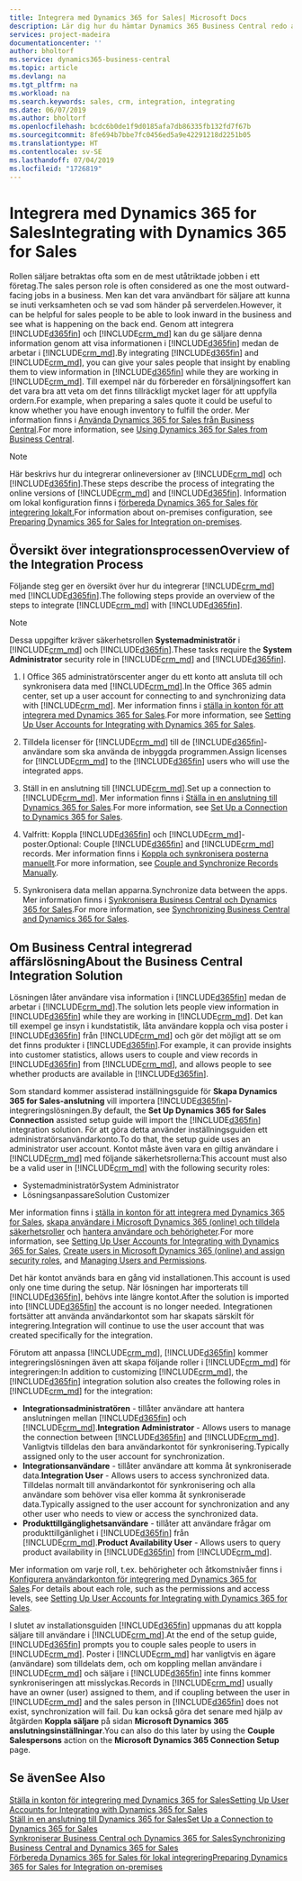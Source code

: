 ```yaml
---
title: Integrera med Dynamics 365 for Sales| Microsoft Docs
description: Lär dig hur du hämtar Dynamics 365 Business Central redo att integreras med Dynamics 365 for Sales.
services: project-madeira
documentationcenter: ''
author: bholtorf
ms.service: dynamics365-business-central
ms.topic: article
ms.devlang: na
ms.tgt_pltfrm: na
ms.workload: na
ms.search.keywords: sales, crm, integration, integrating
ms.date: 06/07/2019
ms.author: bholtorf
ms.openlocfilehash: bcdc6b0de1f9d0185afa7db86335fb132fd7f67b
ms.sourcegitcommit: 8fe694b7bbe7fc0456ed5a9e42291218d2251b05
ms.translationtype: HT
ms.contentlocale: sv-SE
ms.lasthandoff: 07/04/2019
ms.locfileid: "1726819"
---
```

# <a name="integrating-with-dynamics-365-for-sales"></a><span data-ttu-id="396ad-103">Integrera med Dynamics 365 for Sales</span><span class="sxs-lookup"><span data-stu-id="396ad-103">Integrating with Dynamics 365 for Sales</span></span>
<span data-ttu-id="396ad-104">Rollen säljare betraktas ofta som en de mest utåtriktade jobben i ett företag.</span><span class="sxs-lookup"><span data-stu-id="396ad-104">The sales person role is often considered as one the most outward-facing jobs in a business.</span></span> <span data-ttu-id="396ad-105">Men kan det vara användbart för säljare att kunna se inuti verksamheten och se vad som händer på serverdelen.</span><span class="sxs-lookup"><span data-stu-id="396ad-105">However, it can be helpful for sales people to be able to look inward in the business and see what is happening on the back end.</span></span> <span data-ttu-id="396ad-106">Genom att integrera [!INCLUDE[d365fin](includes/d365fin_md.md)] och [!INCLUDE[crm_md](includes/crm_md.md)] kan du ge säljare denna information genom att visa informationen i [!INCLUDE[d365fin](includes/d365fin_md.md)] medan de arbetar i [!INCLUDE[crm_md](includes/crm_md.md)].</span><span class="sxs-lookup"><span data-stu-id="396ad-106">By integrating [!INCLUDE[d365fin](includes/d365fin_md.md)] and [!INCLUDE[crm_md](includes/crm_md.md)], you can give your sales people that insight by enabling them to view information in [!INCLUDE[d365fin](includes/d365fin_md.md)] while they are working in [!INCLUDE[crm_md](includes/crm_md.md)].</span></span> <span data-ttu-id="396ad-107">Till exempel när du förbereder en försäljningsoffert kan det vara bra att veta om det finns tillräckligt mycket lager för att uppfylla ordern.</span><span class="sxs-lookup"><span data-stu-id="396ad-107">For example, when preparing a sales quote it could be useful to know whether you have enough inventory to fulfill the order.</span></span> <span data-ttu-id="396ad-108">Mer information finns i [Använda Dynamics 365 for Sales från Business Central](marketing-integrate-dynamicscrm.md).</span><span class="sxs-lookup"><span data-stu-id="396ad-108">For more information, see [Using Dynamics 365 for Sales from Business Central](marketing-integrate-dynamicscrm.md).</span></span>

> [!NOTE]
> <span data-ttu-id="396ad-109">Här beskrivs hur du integrerar onlineversioner av [!INCLUDE[crm_md](includes/crm_md.md)] och [!INCLUDE[d365fin](includes/d365fin_md.md)].</span><span class="sxs-lookup"><span data-stu-id="396ad-109">These steps describe the process of integrating the online versions of [!INCLUDE[crm_md](includes/crm_md.md)] and [!INCLUDE[d365fin](includes/d365fin_md.md)].</span></span> <span data-ttu-id="396ad-110">Information om lokal konfiguration finns i [förbereda Dynamics 365 for Sales för integrering lokalt.](/dynamics365/business-central/dev-itpro/administration/prepare-dynamics-365-for-sales-for-integration)</span><span class="sxs-lookup"><span data-stu-id="396ad-110">For information about on-premises configuration, see [Preparing Dynamics 365 for Sales for Integration on-premises](/dynamics365/business-central/dev-itpro/administration/prepare-dynamics-365-for-sales-for-integration).</span></span>

<!--## Software Requirements
You must have an Office 365 subscription, and both [!INCLUDE[crm_md](includes/crm_md.md)] and [!INCLUDE[d365fin](includes/d365fin_md.md)] must be part of the same organization.  -->

## <a name="overview-of-the-integration-process"></a><span data-ttu-id="396ad-111">Översikt över integrationsprocessen</span><span class="sxs-lookup"><span data-stu-id="396ad-111">Overview of the Integration Process</span></span>
<span data-ttu-id="396ad-112">Följande steg ger en översikt över hur du integrerar [!INCLUDE[crm_md](includes/crm_md.md)] med [!INCLUDE[d365fin](includes/d365fin_md.md)].</span><span class="sxs-lookup"><span data-stu-id="396ad-112">The following steps provide an overview of the steps to integrate [!INCLUDE[crm_md](includes/crm_md.md)] with [!INCLUDE[d365fin](includes/d365fin_md.md)].</span></span>

> [!Note]  
> <span data-ttu-id="396ad-113">Dessa uppgifter kräver säkerhetsrollen **Systemadministratör** i [!INCLUDE[crm_md](includes/crm_md.md)] och [!INCLUDE[d365fin](includes/d365fin_md.md)].</span><span class="sxs-lookup"><span data-stu-id="396ad-113">These tasks require the **System Administrator** security role in [!INCLUDE[crm_md](includes/crm_md.md)] and [!INCLUDE[d365fin](includes/d365fin_md.md)].</span></span>  

1. <span data-ttu-id="396ad-114">I Office 365 administratörscenter anger du ett konto att ansluta till och synkronisera data med [!INCLUDE[crm_md](includes/crm_md.md)].</span><span class="sxs-lookup"><span data-stu-id="396ad-114">In the Office 365 admin center, set up a user account for connecting to and synchronizing data with [!INCLUDE[crm_md](includes/crm_md.md)].</span></span> <span data-ttu-id="396ad-115">Mer information finns i [ställa in konton för att integrera med Dynamics 365 for Sales](admin-setting-up-integration-with-dynamics-sales.md).</span><span class="sxs-lookup"><span data-stu-id="396ad-115">For more information, see [Setting Up User Accounts for Integrating with Dynamics 365 for Sales](admin-setting-up-integration-with-dynamics-sales.md).</span></span>

2. <span data-ttu-id="396ad-116">Tilldela licenser för [!INCLUDE[crm_md](includes/crm_md.md)] till de [!INCLUDE[d365fin](includes/d365fin_md.md)]-användare som ska använda de inbyggda programmen.</span><span class="sxs-lookup"><span data-stu-id="396ad-116">Assign licenses for [!INCLUDE[crm_md](includes/crm_md.md)] to the [!INCLUDE[d365fin](includes/d365fin_md.md)] users who will use the integrated apps.</span></span>

3. <span data-ttu-id="396ad-117">Ställ in en anslutning till [!INCLUDE[crm_md](includes/crm_md.md)].</span><span class="sxs-lookup"><span data-stu-id="396ad-117">Set up a connection to [!INCLUDE[crm_md](includes/crm_md.md)].</span></span> <span data-ttu-id="396ad-118">Mer information finns i [Ställa in en anslutning till Dynamics 365 for Sales](admin-how-to-set-up-a-dynamics-crm-connection.md).</span><span class="sxs-lookup"><span data-stu-id="396ad-118">For more information, see [Set Up a Connection to Dynamics 365 for Sales](admin-how-to-set-up-a-dynamics-crm-connection.md).</span></span>  

4. <span data-ttu-id="396ad-119">Valfritt: Koppla [!INCLUDE[d365fin](includes/d365fin_md.md)] och [!INCLUDE[crm_md](includes/crm_md.md)]-poster.</span><span class="sxs-lookup"><span data-stu-id="396ad-119">Optional: Couple [!INCLUDE[d365fin](includes/d365fin_md.md)] and [!INCLUDE[crm_md](includes/crm_md.md)] records.</span></span> <span data-ttu-id="396ad-120">Mer information finns i [Koppla och synkronisera posterna manuellt](admin-how-to-couple-and-synchronize-records-manually.md).</span><span class="sxs-lookup"><span data-stu-id="396ad-120">For more information, see [Couple and Synchronize Records Manually](admin-how-to-couple-and-synchronize-records-manually.md).</span></span>

5. <span data-ttu-id="396ad-121">Synkronisera data mellan apparna.</span><span class="sxs-lookup"><span data-stu-id="396ad-121">Synchronize data between the apps.</span></span> <span data-ttu-id="396ad-122">Mer information finns i [Synkronisera Business Central och Dynamics 365 for Sales](admin-synchronizing-business-central-and-sales.md).</span><span class="sxs-lookup"><span data-stu-id="396ad-122">For more information, see [Synchronizing Business Central and Dynamics 365 for Sales](admin-synchronizing-business-central-and-sales.md).</span></span>  

## <a name="about-the-business-central-integration-solution"></a><span data-ttu-id="396ad-123">Om Business Central integrerad affärslösning</span><span class="sxs-lookup"><span data-stu-id="396ad-123">About the Business Central Integration Solution</span></span>
<span data-ttu-id="396ad-124">Lösningen låter användare visa information i [!INCLUDE[d365fin](includes/d365fin_md.md)] medan de arbetar i [!INCLUDE[crm_md](includes/crm_md.md)].</span><span class="sxs-lookup"><span data-stu-id="396ad-124">The solution lets people view information in [!INCLUDE[d365fin](includes/d365fin_md.md)] while they are working in [!INCLUDE[crm_md](includes/crm_md.md)].</span></span> <span data-ttu-id="396ad-125">Det kan till exempel ge insyn i kundstatistik, låta användare koppla och visa poster i [!INCLUDE[d365fin](includes/d365fin_md.md)] från [!INCLUDE[crm_md](includes/crm_md.md)] och gör det möjligt att se om det finns produkter i [!INCLUDE[d365fin](includes/d365fin_md.md)].</span><span class="sxs-lookup"><span data-stu-id="396ad-125">For example, it can provide insights into customer statistics, allows users to couple and view records in [!INCLUDE[d365fin](includes/d365fin_md.md)] from [!INCLUDE[crm_md](includes/crm_md.md)], and allows people to see whether products are available in [!INCLUDE[d365fin](includes/d365fin_md.md)].</span></span>

<span data-ttu-id="396ad-126">Som standard kommer assisterad inställningsguide för **Skapa Dynamics 365 for Sales-anslutning** vill importera [!INCLUDE[d365fin](includes/d365fin_md.md)]-integreringslösningen.</span><span class="sxs-lookup"><span data-stu-id="396ad-126">By default, the **Set Up Dynamics 365 for Sales Connection** assisted setup guide will import the [!INCLUDE[d365fin](includes/d365fin_md.md)] integration solution.</span></span> <span data-ttu-id="396ad-127">För att göra detta använder inställningsguiden ett administratörsanvändarkonto.</span><span class="sxs-lookup"><span data-stu-id="396ad-127">To do that, the setup guide uses an administrator user account.</span></span> <span data-ttu-id="396ad-128">Kontot måste även vara en giltig användare i [!INCLUDE[crm_md](includes/crm_md.md)] med följande säkerhetsrollerna:</span><span class="sxs-lookup"><span data-stu-id="396ad-128">This account must also be a valid user in [!INCLUDE[crm_md](includes/crm_md.md)] with the following security roles:</span></span>

* <span data-ttu-id="396ad-129">Systemadministratör</span><span class="sxs-lookup"><span data-stu-id="396ad-129">System Administrator</span></span>  
* <span data-ttu-id="396ad-130">Lösningsanpassare</span><span class="sxs-lookup"><span data-stu-id="396ad-130">Solution Customizer</span></span>  

<span data-ttu-id="396ad-131">Mer information finns i [ställa in konton för att integrera med Dynamics 365 for Sales](admin-setting-up-integration-with-dynamics-sales.md), [skapa användare i Microsoft Dynamics 365 (online) och tilldela säkerhetsroller](/dynamics365/customer-engagement/admin/create-users-assign-online-security-roles) och [hantera användare och behörigheter](ui-how-users-permissions.md).</span><span class="sxs-lookup"><span data-stu-id="396ad-131">For more information, see [Setting Up User Accounts for Integrating with Dynamics 365 for Sales](admin-setting-up-integration-with-dynamics-sales.md), [Create users in Microsoft Dynamics 365 (online) and assign security roles](/dynamics365/customer-engagement/admin/create-users-assign-online-security-roles), and [Managing Users and Permissions](ui-how-users-permissions.md).</span></span>  

<span data-ttu-id="396ad-132">Det här kontot används bara en gång vid installationen.</span><span class="sxs-lookup"><span data-stu-id="396ad-132">This account is used only one time during the setup.</span></span> <span data-ttu-id="396ad-133">När lösningen har importerats till [!INCLUDE[d365fin](includes/d365fin_md.md)], behövs inte längre kontot.</span><span class="sxs-lookup"><span data-stu-id="396ad-133">After the solution is imported into [!INCLUDE[d365fin](includes/d365fin_md.md)] the account is no longer needed.</span></span> <span data-ttu-id="396ad-134">Integrationen fortsätter att använda användarkontot som har skapats särskilt för integrering.</span><span class="sxs-lookup"><span data-stu-id="396ad-134">Integration will continue to use the user account that was created specifically for the integration.</span></span>

<span data-ttu-id="396ad-135">Förutom att anpassa [!INCLUDE[crm_md](includes/crm_md.md)], [!INCLUDE[d365fin](includes/d365fin_md.md)] kommer integreringslösningen även att skapa följande roller i [!INCLUDE[crm_md](includes/crm_md.md)] för integreringen:</span><span class="sxs-lookup"><span data-stu-id="396ad-135">In addition to customizing [!INCLUDE[crm_md](includes/crm_md.md)], the [!INCLUDE[d365fin](includes/d365fin_md.md)] integration solution also creates the following roles in [!INCLUDE[crm_md](includes/crm_md.md)] for the integration:</span></span>

* <span data-ttu-id="396ad-136">**Integrationsadministratören** - tillåter användare att hantera anslutningen mellan [!INCLUDE[d365fin](includes/d365fin_md.md)] och [!INCLUDE[crm_md](includes/crm_md.md)].</span><span class="sxs-lookup"><span data-stu-id="396ad-136">**Integration Administrator** - Allows users to manage the connection between [!INCLUDE[d365fin](includes/d365fin_md.md)] and [!INCLUDE[crm_md](includes/crm_md.md)].</span></span> <span data-ttu-id="396ad-137">Vanligtvis tilldelas den bara användarkontot för synkronisering.</span><span class="sxs-lookup"><span data-stu-id="396ad-137">Typically assigned only to the user account for synchronization.</span></span>  
* <span data-ttu-id="396ad-138">**Integrationsanvändare** - tillåter användare att komma åt synkroniserade data.</span><span class="sxs-lookup"><span data-stu-id="396ad-138">**Integration User** - Allows users to access synchronized data.</span></span> <span data-ttu-id="396ad-139">Tilldelas normalt till användarkontot för synkronisering och alla användare som behöver visa eller komma åt synkroniserade data.</span><span class="sxs-lookup"><span data-stu-id="396ad-139">Typically assigned to the user account for synchronization and any other user who needs to view or access the synchronized data.</span></span>
* <span data-ttu-id="396ad-140">**Produkttillgänglighetsanvändare** - tillåter att användare frågar om produkttillgänlighet i [!INCLUDE[d365fin](includes/d365fin_md.md)] från [!INCLUDE[crm_md](includes/crm_md.md)].</span><span class="sxs-lookup"><span data-stu-id="396ad-140">**Product Availability User** - Allows users to query product availability in [!INCLUDE[d365fin](includes/d365fin_md.md)] from [!INCLUDE[crm_md](includes/crm_md.md)].</span></span>

<span data-ttu-id="396ad-141">Mer information om varje roll, t.ex. behörigheter och åtkomstnivåer finns i [Konfigurera användarkonton för integrering med Dynamics 365 for Sales](admin-setting-up-integration-with-dynamics-sales.md).</span><span class="sxs-lookup"><span data-stu-id="396ad-141">For details about each role, such as the permissions and access levels, see [Setting Up User Accounts for Integrating with Dynamics 365 for Sales](admin-setting-up-integration-with-dynamics-sales.md).</span></span>

<span data-ttu-id="396ad-142">I slutet av installationsguiden [!INCLUDE[d365fin](includes/d365fin_md.md)] uppmanas du att koppla säljare till användare i [!INCLUDE[crm_md](includes/crm_md.md)].</span><span class="sxs-lookup"><span data-stu-id="396ad-142">At the end of the setup guide, [!INCLUDE[d365fin](includes/d365fin_md.md)] prompts you to couple sales people to users in [!INCLUDE[crm_md](includes/crm_md.md)].</span></span> <span data-ttu-id="396ad-143">Poster i [!INCLUDE[crm_md](includes/crm_md.md)] har vanligtvis en ägare (användare) som tilldelats dem, och om koppling mellan användare i [!INCLUDE[crm_md](includes/crm_md.md)] och säljare i [!INCLUDE[d365fin](includes/d365fin_md.md)] inte finns kommer synkroniseringen att misslyckas.</span><span class="sxs-lookup"><span data-stu-id="396ad-143">Records in [!INCLUDE[crm_md](includes/crm_md.md)] usually have an owner (user) assigned to them, and if coupling between the user in [!INCLUDE[crm_md](includes/crm_md.md)] and the sales person in [!INCLUDE[d365fin](includes/d365fin_md.md)] does not exist, synchronization will fail.</span></span> <span data-ttu-id="396ad-144">Du kan också göra det senare med hjälp av åtgärden **Koppla säljare** på sidan **Microsoft Dynamics 365 anslutningsinställningar**.</span><span class="sxs-lookup"><span data-stu-id="396ad-144">You can also do this later by using the **Couple Salespersons** action on the **Microsoft Dynamics 365 Connection Setup** page.</span></span>

## <a name="see-also"></a><span data-ttu-id="396ad-145">Se även</span><span class="sxs-lookup"><span data-stu-id="396ad-145">See Also</span></span>  
[<span data-ttu-id="396ad-146">Ställa in konton för integrering med Dynamics 365 for Sales</span><span class="sxs-lookup"><span data-stu-id="396ad-146">Setting Up User Accounts for Integrating with Dynamics 365 for Sales</span></span>](admin-setting-up-integration-with-dynamics-sales.md)  
[<span data-ttu-id="396ad-147">Ställ in en anslutning till Dynamics 365 for Sales</span><span class="sxs-lookup"><span data-stu-id="396ad-147">Set Up a Connection to Dynamics 365 for Sales</span></span>](admin-how-to-set-up-a-dynamics-crm-connection.md)  
[<span data-ttu-id="396ad-148">Synkroniserar Business Central och Dynamics 365 for Sales</span><span class="sxs-lookup"><span data-stu-id="396ad-148">Synchronizing Business Central and Dynamics 365 for Sales</span></span>](admin-synchronizing-business-central-and-sales.md)  
[<span data-ttu-id="396ad-149">Förbereda Dynamics 365 for Sales för lokal integrering</span><span class="sxs-lookup"><span data-stu-id="396ad-149">Preparing Dynamics 365 for Sales for Integration on-premises</span></span>](/dynamics365/business-central/dev-itpro/administration/prepare-dynamics-365-for-sales-for-integration)
